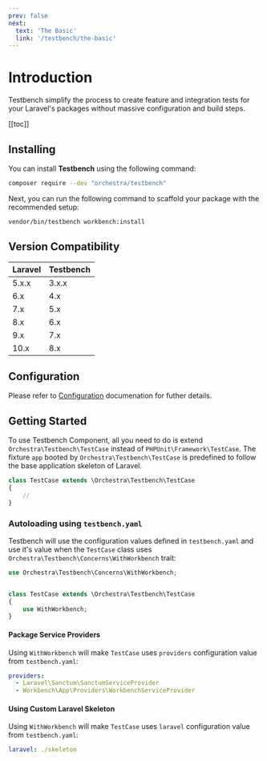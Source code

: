 ```yaml
---
prev: false
next: 
  text: 'The Basic'
  link: '/testbench/the-basic'
---
```


# Introduction

Testbench simplify the process to create feature and integration tests for your Laravel's packages without massive configuration and build steps. 

[[toc]]

## Installing

You can install **Testbench** using the following command:

```bash
composer require --dev "orchestra/testbench"
```

Next, you can run the following command to scaffold your package with the recommended setup:

```bash
vendor/bin/testbench workbench:install
```

## Version Compatibility

 Laravel  | Testbench
:---------|:----------
 5.x.x    | 3.x.x
 6.x      | 4.x
 7.x      | 5.x
 8.x      | 6.x
 9.x      | 7.x
 10.x     | 8.x

## Configuration

Please refer to [Configuration](/getting-started/configuration) documenation for futher details.

## Getting Started

To use Testbench Component, all you need to do is extend `Orchestra\Testbench\TestCase` instead of `PHPUnit\Framework\TestCase`. The fixture `app` booted by `Orchestra\Testbench\TestCase` is predefined to follow the base application skeleton of Laravel.

```php
class TestCase extends \Orchestra\Testbench\TestCase
{
    //
}
```

### Autoloading using `testbench.yaml`

Testbench will use the configuration values defined in `testbench.yaml` and use it's value when the `TestCase` class uses `Orchestra\Testbench\Concerns\WithWorkbench` trait:

```php
use Orchestra\Testbench\Concerns\WithWorkbench;


class TestCase extends \Orchestra\Testbench\TestCase 
{
    use WithWorkbench;
}
```

#### Package Service Providers

Using `WithWorkbench` will make `TestCase` uses `providers` configuration value from `testbench.yaml`:

```yaml
providers:
  - Laravel\Sanctum\SanctumServiceProvider
  - Workbench\App\Providers\WorkbenchServiceProvider
```

#### Using Custom Laravel Skeleton

Using `WithWorkbench` will make `TestCase` uses `laravel` configuration value from `testbench.yaml`:

```yaml
laravel: ./skeleton
```

